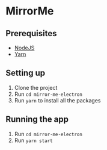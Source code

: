 # MirrorMe

## Prerequisites
- [NodeJS](https://nodejs.org/en/)
- [Yarn](https://yarnpkg.com/)

## Setting up
1. Clone the project
2. Run `cd mirror-me-electron`
3. Run `yarn` to install all the packages

## Running the app
1. Run `cd mirror-me-electron`
2. Run `yarn start`
